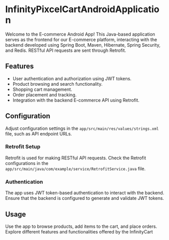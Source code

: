 # InfinityPixcelCartAndroidApplication

Welcome to the E-commerce Android App! This Java-based application serves as the frontend for our E-commerce platform, interacting with the backend developed using Spring Boot, Maven, Hibernate, Spring Security, and Redis. RESTful API requests are sent through Retrofit.

## Features

- User authentication and authorization using JWT tokens.
- Product browsing and search functionality.
- Shopping cart management.
- Order placement and tracking.
- Integration with the backend E-commerce API using Retrofit.

## Configuration

Adjust configuration settings in the `app/src/main/res/values/strings.xml` file, such as API endpoint URLs.

### Retrofit Setup

Retrofit is used for making RESTful API requests. Check the Retrofit configurations in the `app/src/main/java/com/example/service/RetrofitService.java` file.

### Authentication

The app uses JWT token-based authentication to interact with the backend. Ensure that the backend is configured to generate and validate JWT tokens.

## Usage

Use the app to browse products, add items to the cart, and place orders. Explore different features and functionalities offered by the InfinityCart

